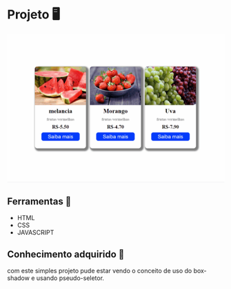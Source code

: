 # Projeto 🖥️
<img src="img/cards.gif">

## Ferramentas 🔧
- HTML
- CSS
- JAVASCRIPT

## Conhecimento adquirido 🧠
com este simples projeto pude estar vendo o  conceito de uso do box-shadow e usando pseudo-seletor.
